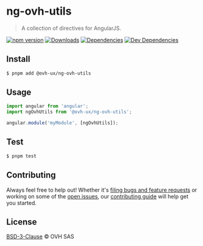 # ng-ovh-utils

> A collection of directives for AngularJS.

[![npm version](https://badgen.net/npm/v/@ovh-ux/ng-ovh-utils)](https://www.npmjs.com/package/@ovh-ux/ng-ovh-utils) [![Downloads](https://badgen.net/npm/dt/@ovh-ux/ng-ovh-utils)](https://npmjs.com/package/@ovh-ux/ng-ovh-utils) [![Dependencies](https://badgen.net/david/dep/ovh/manager/packages/components/ng-ovh-utils)](https://npmjs.com/package/@ovh-ux/ng-ovh-utils?activeTab=dependencies) [![Dev Dependencies](https://badgen.net/david/dev/ovh/manager/packages/components/ng-ovh-utils)](https://npmjs.com/package/@ovh-ux/ng-ovh-utils?activeTab=dependencies)

## Install

```sh
$ pnpm add @ovh-ux/ng-ovh-utils
```

## Usage

```js
import angular from 'angular';
import ngOvhUtils from '@ovh-ux/ng-ovh-utils';

angular.module('myModule', [ngOvhUtils]);
```

## Test

```sh
$ pnpm test
```

## Contributing

Always feel free to help out! Whether it's [filing bugs and feature requests](https://github.com/ovh/manager/issues/new) or working on some of the [open issues](https://github.com/ovh/manager/issues), our [contributing guide](https://github.com/ovh/manager/blob/master/CONTRIBUTING.md) will help get you started.

## License

[BSD-3-Clause](LICENSE) © OVH SAS
